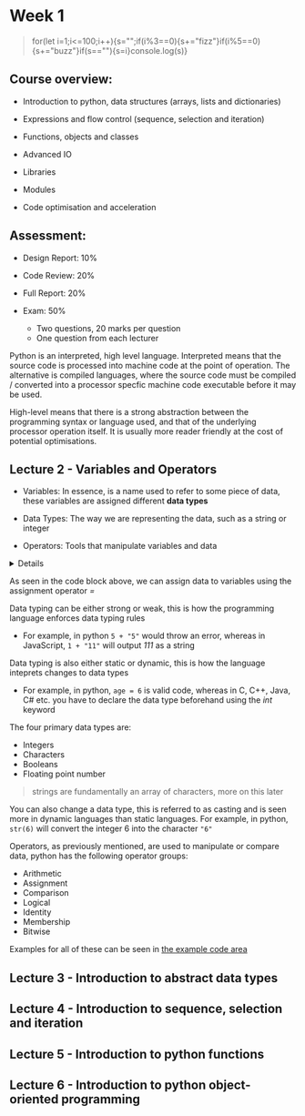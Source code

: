 <h1> Week 1 </h1>

> for(let i=1;i<=100;i++){s="";if(i%3==0){s+="fizz"}if(i%5==0){s+="buzz"}if(s==""){s=i}console.log(s)}

<h2> Course overview: </h2>

- Introduction to python, data structures (arrays, lists and dictionaries)
- Expressions and flow control (sequence, selection and iteration)
- Functions, objects and classes

- Advanced IO
- Libraries
- Modules
- Code optimisation and acceleration

<h2> Assessment: </h2>

- Design Report: 10%
- Code Review: 20%
- Full Report: 20%

- Exam: 50%
    - Two questions, 20 marks per question
    - One question from each lecturer

Python is an interpreted, high level language. Interpreted means that the source code is processed into machine code at the point of operation. The alternative is compiled languages, where the source code must be compiled / converted into a processor specfic machine code executable before it may be used.

High-level means that there is a strong abstraction between the programming syntax or language used, and that of the underlying processor operation itself. It is usually more reader friendly at the cost of potential optimisations.

<h2> Lecture 2 - Variables and Operators </h2>

- Variables: In essence, is a name used to refer to some piece of data, these variables are assigned different **data types**

- Data Types: The way we are representing the data, such as a string or integer

- Operators: Tools that manipulate variables and data

<details>
<spoiler> Examples using C </spoiler>

```C
int main ()
{
    int age = 6; // The variable name is "age", the data type is "int" and the value is "6"
    char initial = "H";
    char name = "John"; // Throws an error!
    return 0; // Notice that we are returning an int in an int function
}
```

</details>

As seen in the code block above, we can assign data to variables using the assignment operator _=_

Data typing can be either strong or weak, this is how the programming language enforces data typing rules

- For example, in python `5 + "5"` would throw an error, whereas in JavaScript, `1 + "11"` will output _111_ as a string

Data typing is also either static or dynamic, this is how the language inteprets changes to data types

- For example, in python, `age = 6` is valid code, whereas in C, C++, Java, C# etc. you have to declare the data type beforehand using the _int_ keyword

The four primary data types are:
- Integers
- Characters
- Booleans
- Floating point number

> strings are fundamentally an array of characters, more on this later

You can also change a data type, this is referred to as casting and is seen more in dynamic languages than static languages. For example, in python, `str(6)` will convert the integer 6 into the character `"6"`

Operators, as previously mentioned, are used to manipulate or compare data, python has the following operator groups:
- Arithmetic
- Assignment
- Comparison
- Logical
- Identity
- Membership
- Bitwise

Examples for all of these can be seen in [the example code area](/extra_code/example_codes.py)

<h2> Lecture 3 - Introduction to abstract data types </h2>
<h2> Lecture 4 - Introduction to sequence, selection and iteration </h2>
<h2> Lecture 5 - Introduction to python functions </h2>
<h2> Lecture 6 - Introduction to python object-oriented programming </h2>
